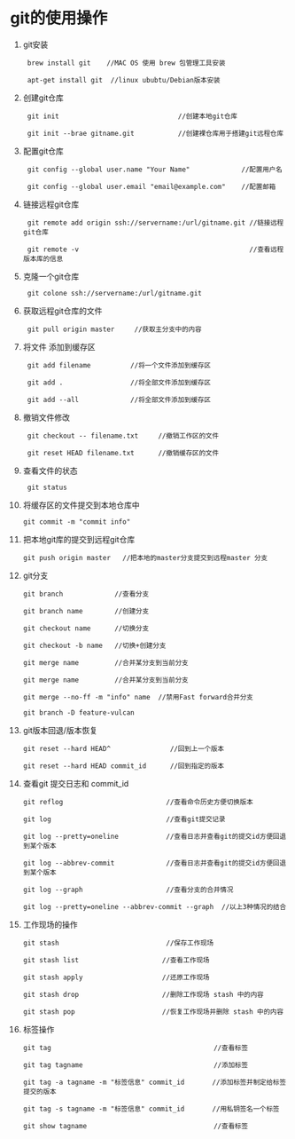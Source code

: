 git的使用操作
===
1. git安装
		
		brew install git    //MAC OS 使用 brew 包管理工具安装
		
		apt-get install git	 //linux ububtu/Debian版本安装

2. 创建git仓库

		git init                              //创建本地git仓库

		git init --brae gitname.git           //创建裸仓库用于搭建git远程仓库
			
			
			
3. 配置git仓库

		git config --global user.name "Your Name"             //配置用户名
		
		git config --global user.email "email@example.com"    //配置邮箱

4. 链接远程git仓库
	
		git remote add origin ssh://servername:/url/gitname.git //链接远程git仓库
		
		git remote -v                                           //查看远程版本库的信息
	
5. 克隆一个git仓库
		
		git colone ssh://servername:/url/gitname.git

6. 获取远程git仓库的文件
		
		git pull origin master     //获取主分支中的内容

7. 将文件 添加到缓存区
		
		git add filename          //将一个文件添加到缓存区
		
		git add .                 //将全部文件添加到缓存区
		
		git add --all             //将全部文件添加到缓存区
		
8. 撤销文件修改

		git checkout -- filename.txt     //撤销工作区的文件
		
		git reset HEAD filename.txt	     //撤销缓存区的文件
			
9. 查看文件的状态

		git status

10. 将缓存区的文件提交到本地仓库中
		
		git commit -m "commit info"

11. 把本地git库的提交到远程git仓库
		
		git push origin master   //把本地的master分支提交到远程master 分支

12. git分支

		git branch             //查看分支
		
		git branch name        //创建分支
		
		git checkout name      //切换分支
		
		git checkout -b name   //切换+创建分支
		
		git merge name         //合并某分支到当前分支
		
		git merge name         //合并某分支到当前分支
		
		git merge --no-ff -m "info" name  //禁用Fast forward合并分支
		
		git branch -D feature-vulcan
		
13. git版本回退/版本恢复

		git reset --hard HEAD^               //回到上一个版本
	
		git reset --hard HEAD commit_id      //回到指定的版本

14. 查看git 提交日志和 commit_id
		
		git reflog                          //查看命令历史方便切换版本

		git log                             //查看git提交记录
		
		git log --pretty=oneline            //查看日志并查看git的提交id方便回退到某个版本
		
		git log --abbrev-commit             //查看日志并查看git的提交id方便回退到某个版本
		
		git log --graph                     //查看分支的合并情况
		
		git log --pretty=oneline --abbrev-commit --graph  //以上3种情况的结合

15. 工作现场的操作

		git stash 							//保存工作现场
		
		git stash list                     //查看工作现场
		
		git stash apply                    //还原工作现场
		
		git stash drop                     //删除工作现场 stash 中的内容
		
		git stash pop                      //恢复工作现场并删除 stash 中的内容
		
16. 标签操作
		
		git tag                                         //查看标签

		git tag tagname                                 //添加标签
		
		git tag -a tagname -m "标签信息" commit_id       //添加标签并制定给标签提交的版本
		
		git tag -s tagname -m "标签信息" commit_id       //用私钥签名一个标签
		
		git show tagname                                //查看标签
		